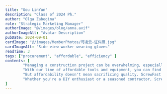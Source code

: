 ```yaml
---
title: "Gou LinYun"
description: "Class of 2024 Ph."
author: "Olga Zabegina"
role: "Strategic Marketing Manager"
authorImage: "@/images/blog/anna.avif"
authorImageAlt: "Avatar Description"
pubDate: 2024-09-01
cardImage: "@/images/MemberPhotos/苟凌云-证件照.jpg"
cardImageAlt: "Side view worker wearing gloves"
readTime: 3
tags: ["procurement", "affordable", "efficiency" ]
contents: [
        "Managing a construction project can be overwhelming, especially when it comes to procurement. That's why ScrewFast is committed to simplifying the process and keeping your projects within budget.",
        "With our line of affordable tools and equipment, you can find everything you need without breaking the bank. Our user-centric design ensures that our Publications are easy to use, saving you time and frustration on the job site.",
        "But affordability doesn't mean sacrificing quality. ScrewFast Publications are built to last, providing reliable performance and durability when you need it most. And with our comprehensive documentation and tutorials, you can integrate our Publications seamlessly into your workflow, maximizing efficiency and publicationivity.",
        "Whether you're a DIY enthusiast or a seasoned contractor, ScrewFast has the solutions you need to succeed. Experience the difference for yourself and see why ScrewFast is the trusted choice for hardware and construction needs."
]
---
```

